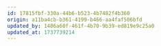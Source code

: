 ```yaml
---
id: 17815fbf-330a-44b6-b523-4b7482f4b360
origin: a11ba4cb-b361-4199-b466-aa4faf506bfd
updated_by: 1406a60f-461f-4b70-9b39-ed819e9c25a0
updated_at: 1737739214
---
```

